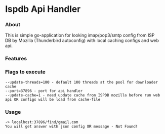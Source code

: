 # Ispdb Api Handler

### About
This is simple go-application for looking imap/pop3/smtp config from ISP DB by Mozilla (Thunderbird autoconfig) with local caching configs and web api.

### Features

### Flags to execute
```
--update-threads=100 - default 100 threads at the pool for downloader cache
--port=37896 - port for api handler
--update-cache=1 - need update cache from ISPDB mozilla before run web api OR configs will be load from cache-file

```


### Usage
```
-> localhost:37896/find/gmail.com
You will get answer with json config OR message - Not Found!
```



